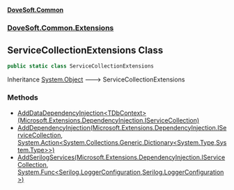#### [DoveSoft.Common](./index.md 'index')
### [DoveSoft.Common.Extensions](./DoveSoft-Common-Extensions.md 'DoveSoft.Common.Extensions')
## ServiceCollectionExtensions Class
  
```csharp
public static class ServiceCollectionExtensions
```
Inheritance [System.Object](https://docs.microsoft.com/en-us/dotnet/api/System.Object 'System.Object') &#129106; ServiceCollectionExtensions  
### Methods
- [AddDataDependencyInjection&lt;TDbContext&gt;(Microsoft.Extensions.DependencyInjection.IServiceCollection)](./DoveSoft-Common-Extensions-ServiceCollectionExtensions-AddDataDependencyInjection-TDbContext-(Microsoft-Extensions-DependencyInjection-IServiceCollection).md 'DoveSoft.Common.Extensions.ServiceCollectionExtensions.AddDataDependencyInjection&lt;TDbContext&gt;(Microsoft.Extensions.DependencyInjection.IServiceCollection)')
- [AddDependencyInjection(Microsoft.Extensions.DependencyInjection.IServiceCollection, System.Action&lt;System.Collections.Generic.Dictionary&lt;System.Type,System.Type&gt;&gt;)](./DoveSoft-Common-Extensions-ServiceCollectionExtensions-AddDependencyInjection(Microsoft-Extensions-DependencyInjection-IServiceCollection_System-Action-System-Collections-Generic-Dictionary-System-Type_System-Type--).md 'DoveSoft.Common.Extensions.ServiceCollectionExtensions.AddDependencyInjection(Microsoft.Extensions.DependencyInjection.IServiceCollection, System.Action&lt;System.Collections.Generic.Dictionary&lt;System.Type,System.Type&gt;&gt;)')
- [AddSerilogServices(Microsoft.Extensions.DependencyInjection.IServiceCollection, System.Func&lt;Serilog.LoggerConfiguration,Serilog.LoggerConfiguration&gt;)](./DoveSoft-Common-Extensions-ServiceCollectionExtensions-AddSerilogServices(Microsoft-Extensions-DependencyInjection-IServiceCollection_System-Func-Serilog-LoggerConfiguration_Serilog-LoggerConfiguration-).md 'DoveSoft.Common.Extensions.ServiceCollectionExtensions.AddSerilogServices(Microsoft.Extensions.DependencyInjection.IServiceCollection, System.Func&lt;Serilog.LoggerConfiguration,Serilog.LoggerConfiguration&gt;)')
